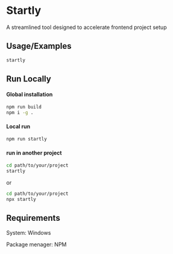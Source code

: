 # Startly

A streamlined tool designed to accelerate frontend project setup

## Usage/Examples

```bash
startly
```

## Run Locally

#### Global installation

```bash
npm run build
npm i -g .
```

#### Local run

```bash
npm run startly
```

#### run in another project

```bash
cd path/to/your/project
startly
```

or

```bash
cd path/to/your/project
npx startly
```

## Requirements

System: Windows

Package menager: NPM
